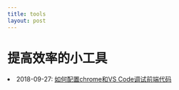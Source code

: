 ```yaml
---
title: tools
layout: post
---
```

# 提高效率的小工具

<li>2018-09-27: <a href="/2018/09/27/tools-vscode-debug.html">如何配置chrome和VS Code调试前端代码</a></li>